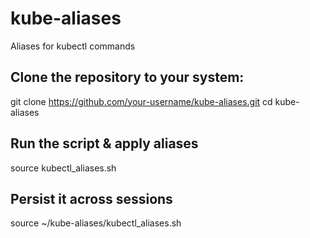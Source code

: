 # kube-aliases
Aliases for kubectl commands

##  Clone the repository to your system:
git clone https://github.com/your-username/kube-aliases.git
cd kube-aliases

## Run the script & apply aliases
source kubectl_aliases.sh

## Persist it across sessions
source ~/kube-aliases/kubectl_aliases.sh
